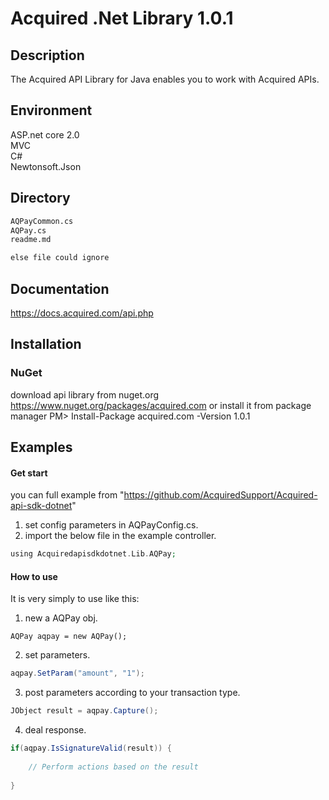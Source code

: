 # Acquired .Net Library 1.0.1

## Description ##
The Acquired API Library for Java enables you to work with Acquired APIs.

## Environment ##
ASP.net core 2.0  
MVC  
C#   
Newtonsoft.Json


## Directory ##
```html
AQPayCommon.cs
AQPay.cs
readme.md

else file could ignore
``` 

## Documentation  ##
https://docs.acquired.com/api.php

## Installation ##

### NuGet ###
download api library from nuget.org
https://www.nuget.org/packages/acquired.com
or install it from package manager PM> Install-Package acquired.com -Version 1.0.1

## Examples ##
#### Get start
you can full example from "https://github.com/AcquiredSupport/Acquired-api-sdk-dotnet"

1. set config parameters in AQPayConfig.cs.
2. import the below file in the example controller.

```php
using Acquiredapisdkdotnet.Lib.AQPay;
```

#### How to use
It is very simply to use like this:
1. new a AQPay obj.
```net
AQPay aqpay = new AQPay();
```
2. set parameters.
```java
aqpay.SetParam("amount", "1");
```
3. post parameters according to your transaction type.
```java
JObject result = aqpay.Capture();
```
4. deal response.
```java
if(aqpay.IsSignatureValid(result)) {
    
    // Perform actions based on the result
    
}
```
